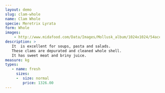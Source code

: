 ```yaml
---
layout: demo
slug: clam-whole
name: Clam Whole
specie: Meretrix Lyrata
form: Whole
images:
    - http://www.midafood.com/Data/Images/Mollusk_album/1024x1024/54ace0ef8b582232.jpg
description: >
   It  is excellent for soups, pasta and salads.
   These clams are depurated and cleaned whole shell.
   It has sweet meat and briny juice.
measure: kg
types:
   - name: fresh
     sizes:
     -  size: normal
        price: 1326.00
---
```

